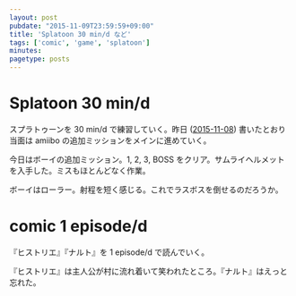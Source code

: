 ```yaml
---
layout: post
pubdate: "2015-11-09T23:59:59+09:00"
title: 'Splatoon 30 min/d など'
tags: ['comic', 'game', 'splatoon']
minutes:
pagetype: posts
---
```

# Splatoon 30 min/d

スプラトゥーンを 30 min/d で練習していく。昨日 ([2015-11-08][]) 書いたとおり当面は amiibo の追加ミッションをメインに進めていく。

今日はボーイの追加ミッション。1, 2, 3, BOSS をクリア。サムライヘルメットを入手した。ミスもほとんどなく作業。

ボーイはローラー。射程を短く感じる。これでラスボスを倒せるのだろうか。

# comic 1 episode/d

『ヒストリエ』『ナルト』を 1 episode/d で読んでいく。

『ヒストリエ』は主人公が村に流れ着いて笑われたところ。『ナルト』はえっと忘れた。

[2015-11-08]: http://blog.bouzuya.net/2015/11/08/
